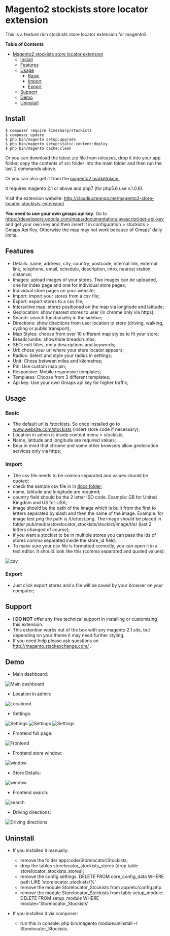 # Magento2 stockists store locator extension

This is a feature rich stockists store locator extension for magento2.

**Table of Contents** 
- [Magento2 stockists store locator extension](#)
	- [Install](#install)
	- [Features](#features)
	- [Usage](#usage)
		- [Basic](#basic)
		- [Import](#import)
		- [Export](#export)
	- [Support](#support)
	- [Demo](#demo)
	- [Uninstall](#uninstall)

## Install

```
$ composer require limesharp/stockists
$ composer update
$ php bin/magento setup:upgrade 
$ php bin/magento setup:static-content:deploy
$ php bin/magento cache:clean
```

Or you can download the latest zip file from releases, drop it into your app folder, copy the contents of src folder into the main folder and then run the last 2 commands above.

Or you can also get it from the <a href="https://marketplace.magento.com/limesharp-stockists.html"> magento2 marketplace.</a>

It requires magento 2.1 or above and php7 (for php5.6 use v.1.0.6).

Visit the extension website: http://claudiucreanga.me/magento2-store-locator-stockists-extension/

<b>You need to use your own gmaps api key</b>. Go to https://developers.google.com/maps/documentation/javascript/get-api-key and get your own key and then insert it in configuration > stockists > Gmaps Api Key. Otherwise the map may not work because of Gmaps' daily limits.

## Features

* Details: name, address, city, country, postcode, internal link, external link, telephone, email, schedule, description, intro, nearest station, distance;
* Images: upload images of your stores. Two images can be uploaded, one for index page and one for individual store pages;
* Individual store pages on your website;
* Import: import your stores from a csv file;
* Export: export stores to a csv file;
* Interactive map: stores positioned on the map via longitude and latitude;
* Geolocation: show nearest stores to user (in chrome only via https);
* Search: search functionality in the sidebar;
* Directions: show directions from user location to store (driving, walking, cycling or public transport);
* Map Styles: choose from over 10 different map styles to fit your store;
* Breadcrumbs: show/hide breadcrumbs;
* SEO: edit titles, meta descriptions and keywords;
* Url: chose your url where your store locator appears;
* Radius: Select and style your radius in settings;
* Unit: Chose between miles and kilometres;
* Pin: Use custom map pin;
* Responsive: Mobile responsive templates;
* Templates: Choose from 3 different templates;
* Api key: Use your own Gmaps api key for higher traffic;

## Usage

### Basic

* The default url is /stockists. So once installed go to www.website.com/stockists (insert store code if necessary);
* Location in admin is inside content menu > stockists;
* Name, latitude and longitude are required values;
* Bear in mind that chrome and some other browsers allow geolocation services only via https;

### Import

* The csv file needs to be comma separated and values should be quoted;
* check the sample csv file in in <a href="https://github.com/ClaudiuCreanga/magento2-store-locator-stockists-extension/tree/master/docs">docs folder</a>;
* name, latitude and longitude are required;
* country field should be the 2 letter ISO code. Example: GB for United Kingdom and US for USA;
* image should be the path of the image which is built from the first to letters separated by slash and then the name of the image. Example: for image test.png the path is /t/e/test.png. The image should be placed in folder pub/media/storelocator_stockists/stockist/image/t/e/ (last 2 letters changed of course);
* if you want a stockist to be in multiple stores you can pass the ids of stores comma separated inside the store_id field;
* To make sure your csv file is formatted correctly, you can open it in a text editor. It should look like this (comma separated and quoted values):

![csv](../../magento2-store-locator-stockists-extension/docs/images/csv.jpg?raw=true "CSV")

### Export

* Just click export stores and a file will be saved by your browser on your computer;

## Support
* I **DO NOT** offer any free technical support in installing or customizing this extension.
* This extention works out of the box with any magento 2.1 site, but depending on your theme it may need further styling.
* If you need help please ask questions on http://magento.stackexchange.com/ .

## Demo

* Main dashboard:

![Main dashboard](../../magento2-store-locator-stockists-extension/docs/images/main.jpg?raw=true "Main dashboard")
* Location in admin:

![Locationd](../../magento2-store-locator-stockists-extension/docs/images/location.jpg?raw=true "Location")
* Settings:

![Settings](../../magento2-store-locator-stockists-extension/docs/images/settings1.jpg?raw=true "Settings")
![Settings](../../magento2-store-locator-stockists-extension/docs/images/settings2.jpg?raw=true "Settings")
![Settings](../../magento2-store-locator-stockists-extension/docs/images/settings3.jpg?raw=true "Settings")

* Frontend full page:

![Frontend](../../magento2-store-locator-stockists-extension/docs/images/front.jpg?raw=true "Frontend")

* Frontend store window:

![window](../../magento2-store-locator-stockists-extension/docs/images/window.jpg?raw=true "Window")

* Store Details:

![window](../../magento2-store-locator-stockists-extension/docs/images/store-details.png?raw=true "Window")

* Frontend search:

![search](../../magento2-store-locator-stockists-extension/docs/images/search.jpg?raw=true "search")

* Driving directions:

![Driving directions](../../magento2-store-locator-stockists-extension/docs/images/directions.jpg?raw=true "Driving directions")

## Uninstall

* If you installed it manually:

	- remove the folder app/code/Storelocator/Stockists;
	- drop the tables storelocator_stockists_stores (drop table storelocator_stockists_stores);
	- remove the config settings. DELETE FROM core_config_data WHERE path LIKE 'storelocator_stockists/%'
	- remove the module Storelocator_Stockists from app/etc/config.php
	- remove the module Storelocator_Stockists from table setup_module: DELETE FROM setup_module WHERE module='Storelocator_Stockists'

* If you installed it via composer:

	- run this in console: php bin/magento module:uninstall -r Storelocator_Stockists.
